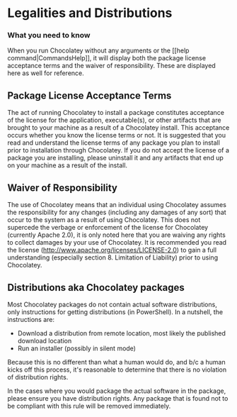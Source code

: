 # Legalities and Distributions
### What you need to know

When you run Chocolatey without any arguments or the [[help command|CommandsHelp]], it will display both the package license acceptance terms and the waiver of responsibility. These are displayed here as well for reference.

## Package License Acceptance Terms
The act of running Chocolatey to install a package constitutes acceptance of the license for the application, executable(s), or other artifacts that are brought to your machine as a result of a Chocolatey install. This acceptance occurs whether you know the license terms or not. It is suggested that you read and understand the license terms of any package you plan to install prior to installation through Chocolatey. If you do not accept the license of a package you are installing, please uninstall it and any artifacts that end up on your machine as a result of the install.

## Waiver of Responsibility
The use of Chocolatey means that an individual using Chocolatey assumes the responsibility for any changes (including any damages of any sort) that occur to the system as a result of using Chocolatey. This does not supercede the verbage or enforcement of the license for Chocolatey (currently Apache 2.0), it is only noted here that you are waiving any rights to collect damages by your use of Chocolatey. It is recommended you read the license (http://www.apache.org/licenses/LICENSE-2.0) to gain a full understanding (especially section 8. Limitation of Liability) prior to using Chocolatey.

## Distributions aka Chocolatey packages
Most Chocolatey packages do not contain actual software distributions, only instructions for getting distributions (in PowerShell).  In a nutshell, the instructions are:

 * Download a distribution from remote location, most likely the published download location
 * Run an installer (possibly in silent mode)

Because this is no different than what a human would do, and b/c a human kicks off this process, it's reasonable to determine that there is no violation of distribution rights.

In the cases where you would package the actual software in the package, please ensure you have distribution rights. Any package that is found not to be compliant with this rule will be removed immediately.
